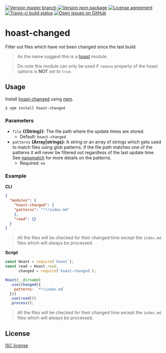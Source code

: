 [![Version master branch](https://img.shields.io/github/package-json/v/hoast/hoast-changed.svg?label=master&style=flat-square)](https://github.com/hoast/hoast-changed#readme)
[![Version npm package](https://img.shields.io/npm/v/hoast-changed.svg?label=npm&style=flat-square)](https://npmjs.com/package/hoast-changed)
[![License agreement](https://img.shields.io/github/license/hoast/hoast-changed.svg?style=flat-square)](https://github.com/hoast/hoast-changed/blob/master/LICENSE)
[![Travis-ci build status](https://img.shields.io/travis-ci/hoast/hoast-changed.svg?branch=master&style=flat-square)](https://travis-ci.org/hoast/hoast-changed)
[![Open issues on GitHub](https://img.shields.io/github/issues/hoast/hoast-changed.svg?style=flat-square)](https://github.com/hoast/hoast-changed/issues)

# hoast-changed

Filter out files which have not been changed since the last build.

> As the name suggest this is a [hoast](https://github.com/hoast/hoast#readme) module.

> Do note this module can only be used if `remove` property of the hoast options is **NOT** set to `true`.

## Usage

Install [hoast-changed](https://npmjs.com/package/hoast-changed) using [npm](https://npmjs.com).

```
$ npm install hoast-changed
```

### Parameters

* `file` **{{String}}**: The file path where the update times are stored.
	* Default: `hoast-changed`
* `patterns` **{Array|strings}**: A string or an array of strings which gets used to match files using glob patterns. If the file path matches one of the patterns it will never be filtered out regardless of the last update time. See [nanomatch](https://github.com/micromatch/nanomatch#readme) for more details on the patterns.
	* Required: `no`

### Example

**CLI**

```json
{
  "modules": {
	"hoast-changed": {
    "patterns": "**/index.md"
	},
	"read": {}
  }
}
```

> All the files will be checked for their changed time except the `index.md` files which will always be processed.

**Script**

```javascript
const Hoast = require(`hoast`);
const read = Hoast.read,
      changed = require(`hoast-changed`);

Hoast(__dirname)
  .use(changed({
    patterns: `**/index.md`
  }))
  .use(read())
  .process();
```

> All the files will be checked for their changed time except the `index.md` files which will always be processed.

## License

[ISC license](https://github.com/hoast/hoast-changed/blob/master/LICENSE)